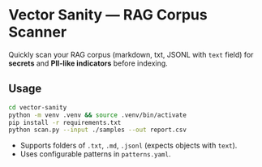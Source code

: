 # Vector Sanity — RAG Corpus Scanner

Quickly scan your RAG corpus (markdown, txt, JSONL with `text` field) for **secrets** and **PII-like indicators** before indexing.

## Usage
```bash
cd vector-sanity
python -m venv .venv && source .venv/bin/activate
pip install -r requirements.txt
python scan.py --input ./samples --out report.csv
```
- Supports folders of `.txt`, `.md`, `.jsonl` (expects objects with `text`).
- Uses configurable patterns in `patterns.yaml`.
